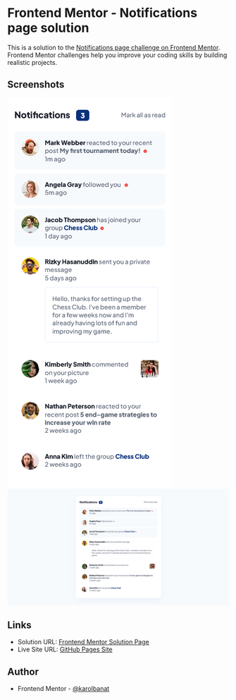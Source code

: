# Frontend Mentor - Notifications page solution

This is a solution to the [Notifications page challenge on Frontend Mentor](https://www.frontendmentor.io/challenges/notifications-page-DqK5QAmKbC). Frontend Mentor challenges help you improve your coding skills by building realistic projects.

## Screenshots

![](./screenshots/screenshot-mobile.png)
![](./screenshots/screenshot-desktop.png)

## Links

- Solution URL: [Frontend Mentor Solution Page](https://www.frontendmentor.io/solutions/notifications-page-zGkQYSNU0Y)
- Live Site URL: [GitHub Pages Site](https://karolbanat.github.io/notifications-page/)

## Author

- Frontend Mentor - [@karolbanat](https://www.frontendmentor.io/profile/karolbanat)
